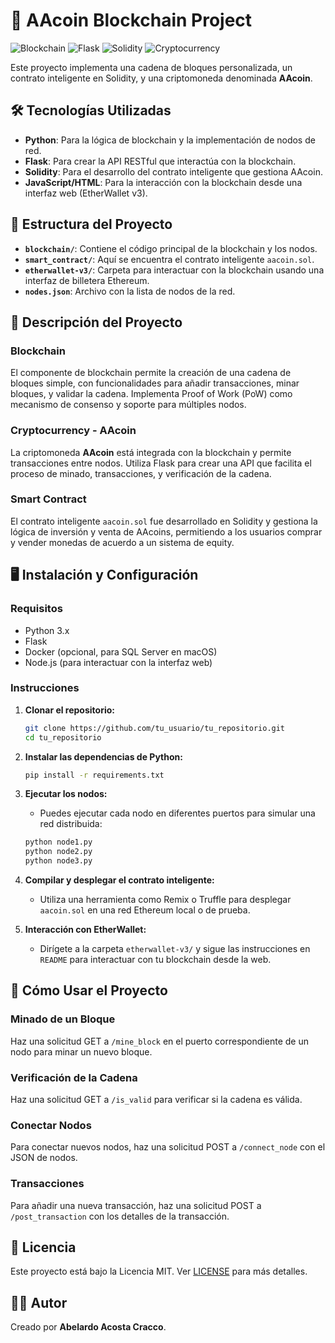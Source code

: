 # 🚀 AAcoin Blockchain Project

![Blockchain](https://img.shields.io/badge/Blockchain-Python-blue)
![Flask](https://img.shields.io/badge/Flask-Framework-orange)
![Solidity](https://img.shields.io/badge/Solidity-Contract-green)
![Cryptocurrency](https://img.shields.io/badge/Cryptocurrency-AAcoin-brightgreen)

Este proyecto implementa una cadena de bloques personalizada, un contrato inteligente en Solidity, y una criptomoneda denominada **AAcoin**. 

## 🛠️ Tecnologías Utilizadas

- **Python**: Para la lógica de blockchain y la implementación de nodos de red.
- **Flask**: Para crear la API RESTful que interactúa con la blockchain.
- **Solidity**: Para el desarrollo del contrato inteligente que gestiona AAcoin.
- **JavaScript/HTML**: Para la interacción con la blockchain desde una interfaz web (EtherWallet v3).

## 📂 Estructura del Proyecto

- **`blockchain/`**: Contiene el código principal de la blockchain y los nodos.
- **`smart_contract/`**: Aquí se encuentra el contrato inteligente `aacoin.sol`.
- **`etherwallet-v3/`**: Carpeta para interactuar con la blockchain usando una interfaz de billetera Ethereum.
- **`nodes.json`**: Archivo con la lista de nodos de la red.

## 📜 Descripción del Proyecto

### Blockchain
El componente de blockchain permite la creación de una cadena de bloques simple, con funcionalidades para añadir transacciones, minar bloques, y validar la cadena. Implementa Proof of Work (PoW) como mecanismo de consenso y soporte para múltiples nodos.

### Cryptocurrency - AAcoin
La criptomoneda **AAcoin** está integrada con la blockchain y permite transacciones entre nodos. Utiliza Flask para crear una API que facilita el proceso de minado, transacciones, y verificación de la cadena.

### Smart Contract
El contrato inteligente `aacoin.sol` fue desarrollado en Solidity y gestiona la lógica de inversión y venta de AAcoins, permitiendo a los usuarios comprar y vender monedas de acuerdo a un sistema de equity.

## 🖥️ Instalación y Configuración

### Requisitos

- Python 3.x
- Flask
- Docker (opcional, para SQL Server en macOS)
- Node.js (para interactuar con la interfaz web)

### Instrucciones

1. **Clonar el repositorio:**
    ```bash
    git clone https://github.com/tu_usuario/tu_repositorio.git
    cd tu_repositorio
    ```

2. **Instalar las dependencias de Python:**
    ```bash
    pip install -r requirements.txt
    ```

3. **Ejecutar los nodos:**
    - Puedes ejecutar cada nodo en diferentes puertos para simular una red distribuida:
    ```bash
    python node1.py
    python node2.py
    python node3.py
    ```

4. **Compilar y desplegar el contrato inteligente:**
    - Utiliza una herramienta como Remix o Truffle para desplegar `aacoin.sol` en una red Ethereum local o de prueba.

5. **Interacción con EtherWallet:**
    - Dirígete a la carpeta `etherwallet-v3/` y sigue las instrucciones en `README` para interactuar con tu blockchain desde la web.

## 🚀 Cómo Usar el Proyecto

### Minado de un Bloque
Haz una solicitud GET a `/mine_block` en el puerto correspondiente de un nodo para minar un nuevo bloque.

### Verificación de la Cadena
Haz una solicitud GET a `/is_valid` para verificar si la cadena es válida.

### Conectar Nodos
Para conectar nuevos nodos, haz una solicitud POST a `/connect_node` con el JSON de nodos.

### Transacciones
Para añadir una nueva transacción, haz una solicitud POST a `/post_transaction` con los detalles de la transacción.

## 📄 Licencia
Este proyecto está bajo la Licencia MIT. Ver [LICENSE](./LICENSE) para más detalles.

## 🧑‍💻 Autor
Creado por **Abelardo Acosta Cracco**.

